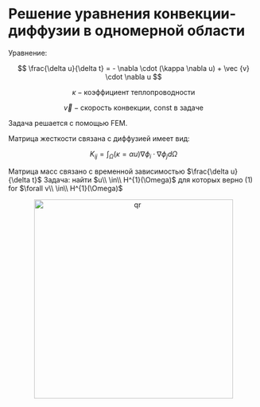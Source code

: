 # Решение уравнения конвекции-диффузии в одномерной области

Уравнение:

$$
\frac{\delta u}{\delta t} = - \nabla \cdot (\kappa \nabla u) + \vec {v} \cdot \nabla u
$$

$$
\kappa - \text{коэффициент теплопроводности}
$$

$$
\vec{v} - \text{скорость конвекции, const в задаче}
$$

Задача решается с помощью FEM.

Матрица жесткости связана с диффузией имеет вид:

$$
K_{ij} = \int_{\Omega} (\kappa = \alpha u) \nabla \phi_i \cdot \nabla \phi_j d \Omega
$$

Матрица масс связано с временной зависимостью $\frac{\delta u}{\delta t}$
Задача: найти $u\\ \in\\ H^{1}(\Omega)$ для которых верно (1) for $\forall v\\ \in\\ H^{1}(\Omega)$


<p align="center">
 <img width="400px" src="solution.png" alt="qr"/>
</p>
